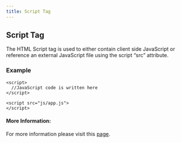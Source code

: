 ```yaml
---
title: Script Tag
---
```

## Script Tag

The HTML Script tag is used to either contain client side JavaScript or reference an external JavaScript file using the script “src” attribute.

### Example

```
<script>
  //JavaScript code is written here
</script>

<script src="js/app.js">
</script>
```

<!-- The article goes here, in GitHub-flavored Markdown. Feel free to add YouTube videos, images, and CodePen/JSBin embeds  -->

#### More Information:
For more information please visit this <a href="https://developer.mozilla.org/en-US/docs/Web/HTML/Element/script">page</a>.



